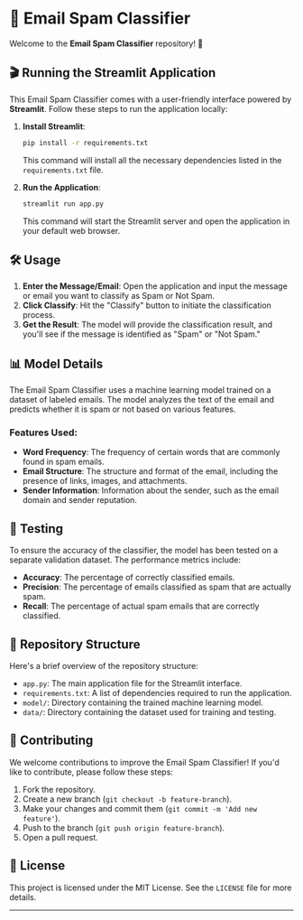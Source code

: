 # 📧 Email Spam Classifier

Welcome to the **Email Spam Classifier** repository! 🚀

## 🎬 Running the Streamlit Application

This Email Spam Classifier comes with a user-friendly interface powered by **Streamlit**. Follow these steps to run the application locally:

1. **Install Streamlit**:
    ```bash
    pip install -r requirements.txt
    ```
    This command will install all the necessary dependencies listed in the `requirements.txt` file.

2. **Run the Application**:
    ```bash
    streamlit run app.py
    ```
    This command will start the Streamlit server and open the application in your default web browser.

## 🛠️ Usage

1. **Enter the Message/Email**: Open the application and input the message or email you want to classify as Spam or Not Spam.
2. **Click Classify**: Hit the "Classify" button to initiate the classification process.
3. **Get the Result**: The model will provide the classification result, and you'll see if the message is identified as "Spam" or "Not Spam."

## 📊 Model Details

The Email Spam Classifier uses a machine learning model trained on a dataset of labeled emails. The model analyzes the text of the email and predicts whether it is spam or not based on various features.

### Features Used:
- **Word Frequency**: The frequency of certain words that are commonly found in spam emails.
- **Email Structure**: The structure and format of the email, including the presence of links, images, and attachments.
- **Sender Information**: Information about the sender, such as the email domain and sender reputation.

## 🧪 Testing

To ensure the accuracy of the classifier, the model has been tested on a separate validation dataset. The performance metrics include:
- **Accuracy**: The percentage of correctly classified emails.
- **Precision**: The percentage of emails classified as spam that are actually spam.
- **Recall**: The percentage of actual spam emails that are correctly classified.

## 📂 Repository Structure

Here's a brief overview of the repository structure:

- `app.py`: The main application file for the Streamlit interface.
- `requirements.txt`: A list of dependencies required to run the application.
- `model/`: Directory containing the trained machine learning model.
- `data/`: Directory containing the dataset used for training and testing.

## 🤝 Contributing

We welcome contributions to improve the Email Spam Classifier! If you'd like to contribute, please follow these steps:

1. Fork the repository.
2. Create a new branch (`git checkout -b feature-branch`).
3. Make your changes and commit them (`git commit -m 'Add new feature'`).
4. Push to the branch (`git push origin feature-branch`).
5. Open a pull request.

## 📄 License

This project is licensed under the MIT License. See the `LICENSE` file for more details.

---

